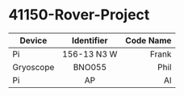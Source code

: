 # 41150-Rover-Project


		
		
		


| Device        | Identifier           | Code Name  |
| ------------- |:-------------:| -----:|
| Pi    | 156-13 N3 W | Frank |
| Gryoscope  | BNO055  |  Phil |
| Pi | AP      |    Al |
